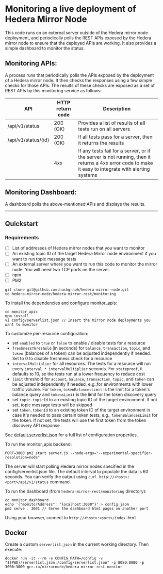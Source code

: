 # Monitoring a live deployment of Hedera Mirror Node

This code runs on an external server outside of the Hedera mirror node deployment, and periodically polls the REST APIs
exposed by the Hedera mirror node to ensure that the deployed APIs are working.
It also provides a simple dashboard to monitor the status.

## Monitoring APIs:

A process runs that periodically polls the APIs exposed by the deployment of a Hedera mirror node.
It then checks the responses using a few simple checks for those APIs.
The results of these checks are exposed as a set of REST APIs by this monitoring service as follows:

| API                 | HTTP return code | Description                                                                                                                                          |
| ------------------- | ---------------- | ---------------------------------------------------------------------------------------------------------------------------------------------------- |
| /api/v1/status      | 200 (OK)         | Provides a list of results of all tests run on all servers                                                                                           |
| /api/v1/status/{id} | 200 (OK)         | If all tests pass for a server, then it returns the results                                                                                          |
|                     | 4xx              | If any tests fail for a server, or if the server is not running, then it returns a 4xx error code to make it easy to integrate with alerting systems |

## Monitoring Dashboard:

A dashboard polls the above-mentioned APIs and displays the results.

---

## Quickstart

### Requirements

- [ ] List of addresses of Hedera mirror nodes that you want to monitor
- [ ] An existing topic ID of the target Hedera Mirror node environment if you want to run topic message tests
- [ ] An external server where you want to run this code to monitor the mirror node. You will need two TCP ports on the
      server.
- [ ] npm
- [ ] PM2

```
git clone git@github.com:hashgraph/hedera-mirror-node.git
cd hedera-mirror-node/hedera-mirror-rest/monitoring
```

To install the dependencies and configure monitor_apis:

```
cd monitor_apis
npm install
vi config/serverlist.json // Insert the mirror node deployments you want to monitor
```

To customize per-resource configuration:

- set `enabled` to `true` or `false` to enable / disable tests for a resource
- `freshnessThreshold` (in seconds) for `balance`, `transaction`, `topic`, and `token` (balances of a token) can be
  adjusted independently if needed. Set to 0 to disable freshness check for a resource
- `intervalMultiplier` for all resources. The tests for a resource will run every `interval * intervalMultiplier`
  seconds. For `stateproof`, it defaults to 10, so the tests run at a lower frequency to reduce cost
- `limit` threshold for `account`, `balance`, `transaction`, `topic`, and `token` can be adjusted independently if
  needed, e.g.,for environments with lower traffic volume. For `token`, `tokenBalancesLimit` is the limit for a token's
  balance query and `tokensLimit` is the limit for the token discovery query
- set `topic.topicId` to an existing topic ID of the target environment. If not set, topic message tests will be skipped
- set `token.tokenId` to an existing token ID of the target environment in case it's needed to pass certain token tests,
  e.g., `tokenBalancesLimit` for the token. If not set, the tests will use the first token from the
  token discovery API response

See [default.serverlist.json](/hedera-mirror-rest/monitoring/monitor_apis/config/default.serverlist.json) for a full
list of configuration properties.

To run the monitor_apis backend:

```
PORT=3000 pm2 start server.js --node-args="--experimental-specifier-resolution=node"
```

The server will start polling Hedera mirror nodes specified in the config/serverlist.json file.
The default interval to populate the data is 60 seconds. You can verify the output
using `curl http://<host>:<port>/api/v1/status` command.

To run the dashboard (from `hedera-mirror-rest/monitoring` directory):

```
cd monitor_dashboard
echo '{"monitorAddress": "localhost:3000"}' > config.json
pm2 serve . 3001 // Serve the dashboard html pages on another port
```

Using your browser, connect to `http://<host>:<port>/index.html`

## Docker

Create a custom `serverlist.json` in the current working directory. Then execute:

```shell
docker run -it --rm -e CONFIG_PATH=/config -v "${PWD}/serverlist.json:/config/serverlist.json" -p 8080:8080 -p 3000:3000 gcr.io/mirrornode/hedera-mirror-rest-monitor
```
